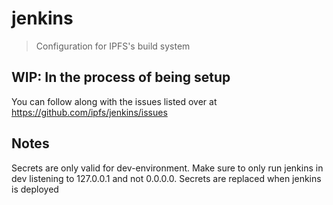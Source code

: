 # jenkins
> Configuration for IPFS's build system

## WIP: In the process of being setup

You can follow along with the issues listed over at https://github.com/ipfs/jenkins/issues

## Notes

Secrets are only valid for dev-environment. Make sure to only run jenkins in dev
listening to 127.0.0.1 and not 0.0.0.0. Secrets are replaced when jenkins is deployed
